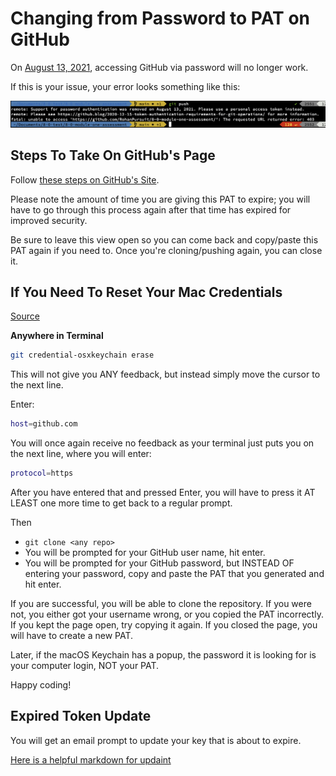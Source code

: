 # Changing from Password to PAT on GitHub

On [August 13, 2021](https://docs.github.com/en/github/authenticating-to-github/keeping-your-account-and-data-secure/creating-a-personal-access-token), accessing GitHub via password will no longer work.

If this is your issue, your error looks something like this:

![Error on the command line showing "support for password authentication was removed."](./assets/github-pat-error.png)

## Steps To Take On GitHub's Page

Follow [these steps on GitHub's Site](https://docs.github.com/en/github/authenticating-to-github/keeping-your-account-and-data-secure/creating-a-personal-access-token).

Please note the amount of time you are giving this PAT to expire; you will have to go through this process again after that time has expired for improved security.

Be sure to leave this view open so you can come back and copy/paste this PAT again if you need to. Once you're cloning/pushing again, you can close it.

## If You Need To Reset Your Mac Credentials

[Source](https://docs.github.com/en/get-started/getting-started-with-git/updating-credentials-from-the-macos-keychain)

**Anywhere in Terminal**

```sh
git credential-osxkeychain erase
```

This will not give you ANY feedback, but instead simply move the cursor to the next line.

Enter:

```sh
host=github.com
```

You will once again receive no feedback as your terminal just puts you on the next line, where you will enter:

```sh
protocol=https
```

After you have entered that and pressed Enter, you will have to press it AT LEAST one more time to get back to a regular prompt.

Then

- `git clone <any repo>`
- You will be prompted for your GitHub user name, hit enter.
- You will be prompted for your GitHub password, but INSTEAD OF entering your password, copy and paste the PAT that you generated and hit enter.

If you are successful, you will be able to clone the repository.
If you were not, you either got your username wrong, or you copied the PAT incorrectly. If you kept the page open, try copying it again. If you closed the page, you will have to create a new PAT.

Later, if the macOS Keychain has a popup, the password it is looking for is your computer login, NOT your PAT.

Happy coding!

## Expired Token Update

You will get an email prompt to update your key that is about to expire.

[Here is a helpful markdown for updaint](https://gist.github.com/jonjack/bf295d4170edeb00e96fb158f9b1ba3c)
